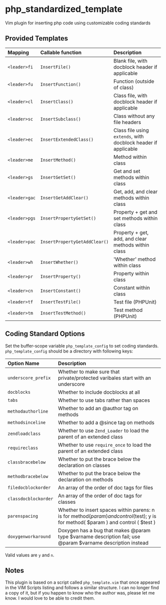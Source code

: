 php_standardized_template
=========================

Vim plugin for inserting php code using customizable coding standards

Provided Templates
------------------

| Mapping       | Callable function             | Description                                                    |
|:------------- |:----------------------------- |:-------------------------------------------------------------- |
| `<leader>fi`  | `InsertFile()`                | Blank file, with docblock header if applicable                 |
| `<leader>fu`  | `InsertFunction()`            | Function (outside of class)                                    |
| `<leader>cl`  | `InsertClass()`               | Class file, with docblock header if applicable                 |
| `<leader>sc`  | `InsertSubclass()`            | Class without any file headers                                 |
| `<leader>ec`  | `InsertExtendedClass()`       | Class file using `extends`, with docblock header if applicable |
| `<leader>me`  | `InsertMethod()`              | Method within class                                            |
| `<leader>gs`  | `InsertGetSet()`              | Get and set methods within class                               |
| `<leader>gac` | `InsertGetAddClear()`         | Get, add, and clear methods within class                       |
| `<leader>pgs` | `InsertPropertyGetSet()`      | Property + get and set methods within class                    |
| `<leader>pac` | `InsertPropertyGetAddClear()` | Property + get, add, and clear methods within class            |
| `<leader>wh`  | `InsertWhether()`             | 'Whether' method within class                                  |
| `<leader>pr`  | `InsertProperty()`            | Property within class                                          |
| `<leader>cn`  | `InsertConstant()`            | Constant within class                                          |
| `<leader>tf`  | `InsertTestFile()`            | Test file (PHPUnit)                                            |
| `<leader>tm`  | `InsertTestMethod()`          | Test method (PHPUnit)                                          |


Coding Standard Options
-----------------------

Set the buffer-scope variable `php_template_config` to set coding standards.
`php_template_config` should be a directory with following keys:

| Option Name          | Description                                                                                                                         |
|:-------------------- |:----------------------------------------------------------------------------------------------------------------------------------- |
| `underscore_prefix`  | Whether to make sure that private/protected varibales start with an underscore                                                      |
| `docblocks`          | Whether to include docblocks at all                                                                                                 |
| `tabs`               | Whether to use tabs rather than spaces                                                                                              |
| `methodauthorline`   | Whether to add an @author tag on methods                                                                                            |
| `methodsinceline`    | Whether to add a @since tag on methods                                                                                              |
| `zendloadclass`      | Whether to use `Zend_Loader` to load the parent of an extended class                                                                |
| `requireclass`       | Whether to use `require_once` to load the parent of an extended class                                                               |
| `classbracebelow`    | Whether to put the brace below the declaration on classes                                                                           |
| `methodbracebelow`   | Whether to put the brace below the declaration on methods                                                                           |
| `filedocblockorder`  | An array of the order of doc tags for files                                                                                         |
| `classdocblockorder` | An array of the order of doc tags for classes                                                                                       |
| `parenspacing`       | Whether to insert spaces within parens: n is for method($param) and control($test); y is for method( $param ) and control ( $test ) |
| `doxygenworkaround`  | Doxygen has a bug that makes @param type $varname description fail; use @param $varname description instead                         |

Valid values are `y` and `n`.

Notes
-----

This plugin is based on a script called `php_template.vim` that once appeared
in the VIM Scripts listing and follows a similar structure.  I can no longer
find a copy of it, but if you happen to know who the author was, please let me
know.  I would love to be able to credit them.

